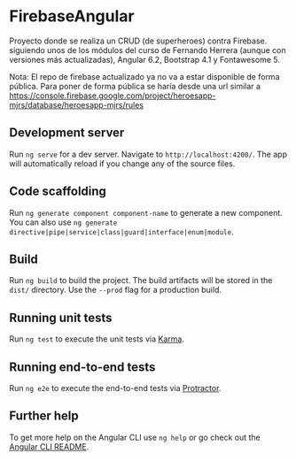 # FirebaseAngular

Proyecto donde se realiza un CRUD (de superheroes) contra Firebase. siguiendo unos de los módulos del curso de Fernando Herrera (aunque con versiones más actualizadas), Angular 6.2, Bootstrap 4.1 y Fontawesome 5.

Nota: El repo de firebase actualizado ya no va a estar disponible de forma pública.
Para poner de forma pública se haría desde una url similar a https://console.firebase.google.com/project/heroesapp-mjrs/database/heroesapp-mjrs/rules


## Development server

Run `ng serve` for a dev server. Navigate to `http://localhost:4200/`. The app will automatically reload if you change any of the source files.

## Code scaffolding

Run `ng generate component component-name` to generate a new component. You can also use `ng generate directive|pipe|service|class|guard|interface|enum|module`.

## Build

Run `ng build` to build the project. The build artifacts will be stored in the `dist/` directory. Use the `--prod` flag for a production build.

## Running unit tests

Run `ng test` to execute the unit tests via [Karma](https://karma-runner.github.io).

## Running end-to-end tests

Run `ng e2e` to execute the end-to-end tests via [Protractor](http://www.protractortest.org/).

## Further help

To get more help on the Angular CLI use `ng help` or go check out the [Angular CLI README](https://github.com/angular/angular-cli/blob/master/README.md).
